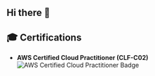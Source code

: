 ## Hi there 👋

## 🎓 Certifications
- **AWS Certified Cloud Practitioner (CLF-C02)**  
![AWS Certified Cloud Practitioner Badge](https://www.credly.com/badges/fbf564ba-0925-4c43-a827-8f1115e1bec8)


